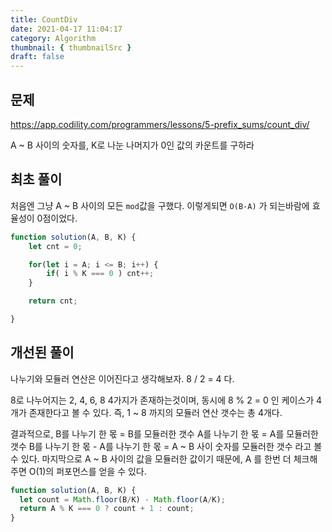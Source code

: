```yaml
---
title: CountDiv
date: 2021-04-17 11:04:17
category: Algorithm
thumbnail: { thumbnailSrc }
draft: false
---
```


## 문제
https://app.codility.com/programmers/lessons/5-prefix_sums/count_div/

A ~ B 사이의 숫자를, K로 나눈 나머지가 0인 값의 카운트를 구하라

## 최초 풀이
처음엔 그냥 A ~ B 사이의 모든 `mod`값을 구했다. 이렇게되면 `O(B-A)` 가 되는바람에 효율성이 0점이었다.


```javascript
function solution(A, B, K) {
    let cnt = 0;

    for(let i = A; i <= B; i++) {
        if( i % K === 0 ) cnt++; 
    }

    return cnt;

}
```

## 개선된 풀이
나누기와 모듈러 연산은 이어진다고 생각해보자.
8 / 2 = 4 다.

8로 나누어지는 2, 4, 6, 8 4가지가 존재하는것이며,
동시에 8 % 2 = 0 인 케이스가 4개가 존재한다고 볼 수 있다.
즉, 1 ~ 8 까지의 모듈러 연산 갯수는 총 4개다.

결과적으로, 
B를 나누기 한 몫 = B를 모듈러한 갯수
A를 나누기 한 몫 = A를 모듈러한 갯수
B를 나누기 한 몫 - A를 나누기 한 몫 = A ~ B 사이 숫자를 모듈러한 갯수
라고 볼 수 있다.
마지막으로 A ~ B 사이의 값을 모듈러한 값이기 때문에, A 를 한번 더 체크해주면 O(1)의 퍼포먼스를 얻을 수 있다.
```javascript
function solution(A, B, K) {
  let count = Math.floor(B/K) - Math.floor(A/K);
  return A % K === 0 ? count + 1 : count;
}
```

